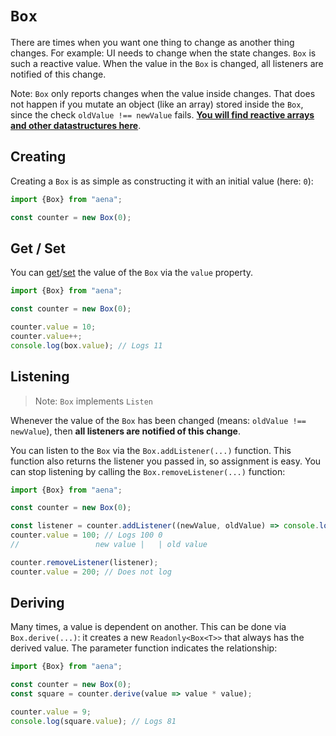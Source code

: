 # `Box`

There are times when you want one thing to change as another thing changes. For example: UI needs to change when the state changes. `Box` is such a reactive value. When the value in the `Box` is changed, all listeners are notified of this change.

Note: `Box` only reports changes when the value inside changes. That does not happen if you mutate an object (like an array) stored inside the `Box`, since the check `oldValue !== newValue` fails. [**You will find reactive arrays and other datastructures here**](/docs/state).

## Creating

Creating a `Box` is as simple as constructing it with an initial value (here: `0`):

```ts
import {Box} from "aena";

const counter = new Box(0);
```

## Get / Set

You can [get](https://developer.mozilla.org/en-US/docs/Web/JavaScript/Reference/Functions/get)/[set](https://developer.mozilla.org/en-US/docs/Web/JavaScript/Reference/Functions/set) the value of the `Box` via the `value` property.

```ts
import {Box} from "aena";

const counter = new Box(0);

counter.value = 10;
counter.value++;
console.log(box.value); // Logs 11
```

## Listening

> Note: `Box` implements `Listen`

Whenever the value of the `Box` has been changed (means: `oldValue !== newValue`), then **all listeners are notified of this change**.

You can listen to the `Box` via the `Box.addListener(...)` function. This function also returns the listener you passed in, so assignment is easy. You can stop listening by calling the `Box.removeListener(...)` function:

```ts
import {Box} from "aena";

const counter = new Box(0);

const listener = counter.addListener((newValue, oldValue) => console.log(newValue, oldValue));
counter.value = 100; // Logs 100 0
//                 new value |   | old value

counter.removeListener(listener);
counter.value = 200; // Does not log
```

## Deriving

Many times, a value is dependent on another. This can be done via `Box.derive(...)`: it creates a new `Readonly<Box<T>>` that always has the derived value. The parameter function indicates the relationship:

```ts
import {Box} from "aena";

const counter = new Box(0);
const square = counter.derive(value => value * value);

counter.value = 9;
console.log(square.value); // Logs 81
```